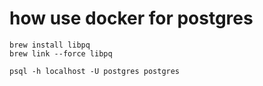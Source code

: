 # how use docker for postgres

```
brew install libpq
brew link --force libpq  
```

```
psql -h localhost -U postgres postgres
```



